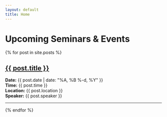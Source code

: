 ```yaml
---
layout: default
title: Home
---
```


# Upcoming Seminars & Events

{% for post in site.posts %}
  <h2>
    <a href="{{ post.url | relative_url }}">{{ post.title }}</a>
  </h2>
  <p>
    <strong>Date:</strong> {{ post.date | date: "%A, %B %-d, %Y" }} <br>
    <strong>Time:</strong> {{ post.time }} <br>
    <strong>Location:</strong> {{ post.location }} <br>
    <strong>Speaker:</strong> {{ post.speaker }}
  </p>
  <hr>
{% endfor %}

